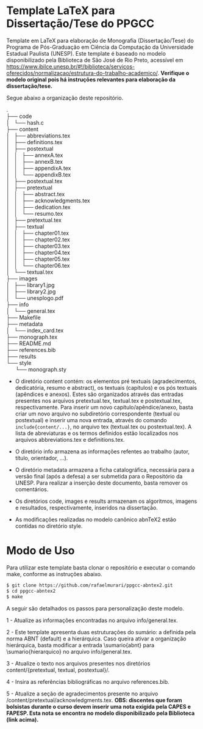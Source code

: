 # Template LaTeX para Dissertação/Tese do PPGCC

Template em LaTeX para elaboração de Monografia (Dissertação/Tese) do Programa
de Pós-Graduação em Ciência da Computação da Universidade Estadual Paulista
(UNESP). Este template é baseado no modelo disponibilizado pela Biblioteca de
São José de Rio Preto, acessível em
<https://www.ibilce.unesp.br/#!/biblioteca/servicos-oferecidos/normalizacao/estrutura-do-trabalho-academico/>.
**Verifique o modelo original pois há instruções relevantes para elaboração da
dissertação/tese.**

Segue abaixo a organização deste repositório.

.  
├── code  
│   └── hash.c  
├── content  
│   ├── abbreviations.tex  
│   ├── definitions.tex  
│   ├── postextual  
│   │   ├── annexA.tex  
│   │   ├── annexB.tex  
│   │   ├── appendixA.tex  
│   │   └── appendixB.tex  
│   ├── postextual.tex  
│   ├── pretextual  
│   │   ├── abstract.tex  
│   │   ├── acknowledgments.tex  
│   │   ├── dedication.tex  
│   │   └── resumo.tex  
│   ├── pretextual.tex  
│   ├── textual  
│   │   ├── chapter01.tex  
│   │   ├── chapter02.tex  
│   │   ├── chapter03.tex  
│   │   ├── chapter04.tex  
│   │   ├── chapter05.tex  
│   │   └── chapter06.tex  
│   └── textual.tex  
├── images  
│   ├── library1.jpg  
│   ├── library2.jpg  
│   └── unesplogo.pdf  
├── info  
│   └── general.tex  
├── Makefile  
├── metadata  
│   └── index_card.tex  
├── monograph.tex  
├── README.md  
├── references.bib  
├── results  
└── style  
&nbsp; &nbsp; &nbsp; └── monograph.sty  


* O diretório content contém: os elementos pré textuais (agradecimentos,
dedicatória, resumo e abstract), os textuais (capítulos) e os pós textuais
(apêndices e anexos). Estes são organizados através das entradas presentes
nos arquivos pretextual.tex, textual.tex e postextual.tex, respectivamente.
Para inserir um novo capítulo/apêndice/anexo, basta criar um novo arquivo no
subdiretório correspondente (textual ou postextual) e inserir uma nova entrada,
através do comando `include{content/...}`, no arquivo tex (textual.tex ou
postextual.tex). A lista de abreviaturas e os termos definidos estão
localizados nos arquivos abbreviations.tex e definitions.tex.

* O diretório info armazena as informações refentes ao trabalho (autor, título,
orientador, ...).

* O diretório metadata armazena a ficha catalográfica, necessária para a versão
final (após a defesa) a ser submetida para o Repositório da UNESP. Para
realizar a inserção deste documento, basta remover os comentários.

* Os diretórios code, images e results armazenam os algoritmos, imagens e
resultados, respectivamente, inseridos na dissertação.

* As modificações realizadas no modelo canônico abnTeX2 estão contidas no
diretório style.

# Modo de Uso

Para utilizar este template basta clonar o repositório e executar o comando
make, conforme as instruções abaixo.

```bash
$ git clone https://github.com/rafaelmurari/ppgcc-abntex2.git
$ cd ppgcc-abntex2
$ make
```

A seguir são detalhados os passos para personalização deste modelo.

1 - Atualize as informações encontradas no arquivo info/general.tex.

2 - Este template apresenta duas estruturações do sumário: a definida pela
norma ABNT (default) e a hierárquica. Caso queira ativar a organização
hierárquica, basta modificar a entrada \sumario{abnt} para
\sumario{hierarquico} no arquivo info/general.tex.

3 - Atualize o texto nos arquivos presentes nos diretórios content/{pretextual,
textual, postextual}/.

4 - Insira as referências bibliográficas no arquivo references.bib.

5 - Atualize a seção de agradecimentos presente no arquivo
/content/pretextual/acknowledgments.tex. **OBS: discentes que foram bolsistas
durante o curso devem inserir uma nota exigida pela CAPES e FAPESP. Esta nota
se encontra no modelo disponibilizado pela Biblioteca (link acima).**
